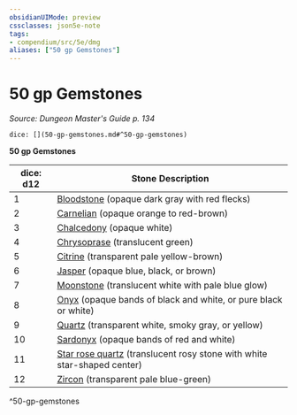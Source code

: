 ```yaml
---
obsidianUIMode: preview
cssclasses: json5e-note
tags:
- compendium/src/5e/dmg
aliases: ["50 gp Gemstones"]
---
```

# 50 gp Gemstones
*Source: Dungeon Master's Guide p. 134* 

`dice: [](50-gp-gemstones.md#^50-gp-gemstones)`

**50 gp Gemstones**

| dice: d12 | Stone Description |
|-----------|-------------------|
| 1 | [Bloodstone](/compendium/items/bloodstone.md) (opaque dark gray with red flecks) |
| 2 | [Carnelian](/compendium/items/carnelian.md) (opaque orange to red-brown) |
| 3 | [Chalcedony](/compendium/items/chalcedony.md) (opaque white) |
| 4 | [Chrysoprase](/compendium/items/chrysoprase.md) (translucent green) |
| 5 | [Citrine](/compendium/items/citrine.md) (transparent pale yellow-brown) |
| 6 | [Jasper](/compendium/items/jasper.md) (opaque blue, black, or brown) |
| 7 | [Moonstone](/compendium/items/moonstone.md) (translucent white with pale blue glow) |
| 8 | [Onyx](/compendium/items/onyx.md) (opaque bands of black and white, or pure black or white) |
| 9 | [Quartz](/compendium/items/quartz.md) (transparent white, smoky gray, or yellow) |
| 10 | [Sardonyx](/compendium/items/sardonyx.md) (opaque bands of red and white) |
| 11 | [Star rose quartz](/compendium/items/star-rose-quartz.md) (translucent rosy stone with white star-shaped center) |
| 12 | [Zircon](/compendium/items/zircon.md) (transparent pale blue-green) |
^50-gp-gemstones